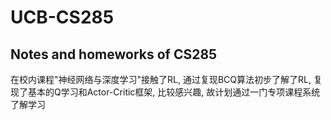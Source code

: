 # UCB-CS285
Notes and homeworks of CS285
---

在校内课程"神经网络与深度学习"接触了RL, 通过复现BCQ算法初步了解了RL, 复现了基本的Q学习和Actor-Critic框架, 比较感兴趣, 故计划通过一门专项课程系统了解学习
